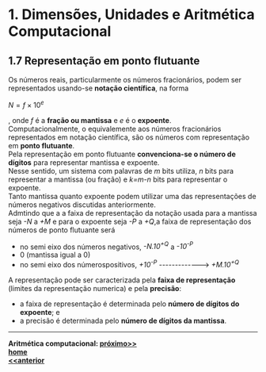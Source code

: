 # 1. Dimensões, Unidades e Aritmética Computacional

## 1.7 Representação em ponto flutuante
Os números reais, particularmente os números fracionários, podem ser representados usando-se **notação científica**, na forma

$N=f\times10^e$

, onde *f* é a **fração ou mantissa** e *e* é o **expoente**.  
Computacionalmente, o equivalemente aos números fracionários representados em notação científica, são os números com representação em **ponto flutuante**.  
Pela representação em ponto flutuante **convenciona-se o número de dígitos** para representar mantissa e expoente.  
Nesse sentido, um sistema com palavras de *m* bits utiliza, *n* bits para representar a mantissa (ou fração) e *k=m-n* bits para representar o expoente.  
Tanto mantissa quanto expoente podem utilizar uma das representações de números negativos discutidas anteriormente.  
Admtindo que a a faixa de representação da notação usada para a mantissa seja *-N* a *+M* e para o expoente seja *-P* a *+Q*,a faixa de representação dos números de ponto flutuante será  
- no semi eixo dos números negativos, *-N.10<sup>+Q</sup>* a *-10<sup>-P</sup>*  
- 0 (mantissa igual a 0)   
- no semi eixo dos númerospositivos, *+10<sup>-P</sup>* -------------> *+M.10<sup>+Q</sup>*  

A representação pode ser caracterizada pela **faixa de representação** (limites da representação numerica) e pela **precisão**:  
- a faixa de representação é determinada pelo **número de dígitos do expoente**; e
- a precisão é determinada pelo **número de dígitos da mantissa**. 

___
**Aritmética computacional: [próximo>>](dimensoesUnidadesAritmeticaComputacional5.md)**    
**[home](https://github.com/claytonjasilva/claytonjasilva.github.io/blob/main/arq_aulas.md)**   
**[<<anterior](dimensoesUnidadesAritmeticaComputacional3.md)**    
